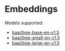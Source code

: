 # Embeddings

Models supported:

* [baai/bge-base-en-v1.5](https://huggingface.co/baai/bge-base-en-v1.5)
* [baai/bge-small-en-v1.5](https://huggingface.co/baai/bge-small-en-v1.5)
* [baai/bge-large-en-v1.5](https://huggingface.co/baai/bge-large-en-v1.5)
